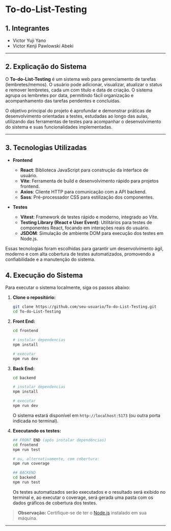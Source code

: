 # To-do-List-Testing

## 1. Integrantes

- Victor Yuji Yano
- Victor Kenji Pawlowski Abeki

---

## 2. Explicação do Sistema

O **To-do-List-Testing** é um sistema web para gerenciamento de tarefas (lembretes/memos). O usuário pode adicionar, visualizar, atualizar o status e remover lembretes, cada um com título e data de criação. O sistema agrupa os lembretes por data, permitindo fácil organização e acompanhamento das tarefas pendentes e concluídas. 

O objetivo principal do projeto é aprofundar e demonstrar práticas de desenvolvimento orientadas a testes, estudadas ao longo das aulas, utilizando das ferramentas de testes para acompanhar o desenvolvimento do sistema e suas funcionalidades implementadas.

---

## 3. Tecnologias Utilizadas

- **Frontend**
  - **React**: Biblioteca JavaScript para construção da interface de usuário.
  - **Vite**: Ferramenta de build e desenvolvimento rápido para projetos frontend.
  - **Axios**: Cliente HTTP para comunicação com a API backend.
  - **Sass**: Pré-processador CSS para estilização dos componentes.

- **Testes**
  - **Vitest**: Framework de testes rápido e moderno, integrado ao Vite.
  - **Testing Library (React e User Event)**: Utilitários para testes de componentes React, focando em interações reais do usuário.
  - **JSDOM**: Simulação de ambiente DOM para execução dos testes em Node.js.

Essas tecnologias foram escolhidas para garantir um desenvolvimento ágil, moderno e com alta cobertura de testes automatizados, promovendo a confiabilidade e a manutenção do sistema.

## 4. Execução do Sistema

Para executar o sistema localmente, siga os passos abaixo:

1. **Clone o repositório:**
    ```bash
    git clone https://github.com/seu-usuario/To-do-List-Testing.git
    cd To-do-List-Testing
    ```

2. **Front End:**
    ```bash
    cd frontend

    # instalar dependencias
    npm install

    # executar
    npm run dev
    ```

3. **Back End:**
    ```bash
    cd backend

    # instalar dependencias
    npm install

    # executar
    npm run dev
    ```
    O sistema estará disponível em `http://localhost:5173` (ou outra porta indicada no terminal).

4. **Executando os testes:**
    ```bash
    ## FRONT END (após instalar dependências)
    cd frontend
    npm run test

    # ou, alternativamente, com cobertura:
    npm run coverage
    ```
    ```bash
    ## BACKEND
    cd backend
    npm run test
    ```
    Os testes automatizados serão executados e o resultado será exibido no terminal e, ao executar o coverage, será gerada uma pasta com os dados gráficos de cobertura dos testes.

> **Observação:** Certifique-se de ter o [Node.js](https://nodejs.org/) instalado em sua máquina.

---